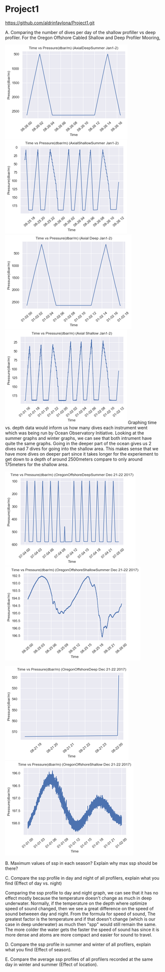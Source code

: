 # Project1
https://github.com/aldrinfaylona/Project1.git


A. Comparing the number of dives per day of the shallow profiller vs deep profiler.
  For the Oregon Offshore Cabled Shallow and Deep Profiler Mooring, 
 
![alt-text-1](https://github.com/aldrinfaylona/Project1/blob/master/Graphs/AxialDeepSummertime.png) ![alt-text-2](https://github.com/aldrinfaylona/Project1/blob/master/Graphs/AxialShallowSummertime.png)
![alt-text-1](https://github.com/aldrinfaylona/Project1/blob/master/Graphs/AxialDeep_Time_vs_Pressure.png) ![alt-text-2](https://github.com/aldrinfaylona/Project1/blob/master/Graphs/AxialShallowstime.png)
 Graphing time vs. depth data would inform us how many dives each instrument went which was being run by Ocean Observatory Initiative. 
Looking at the summer graphs and winter graphs, we can see that both intrument have quite the same graphs. Going in the deeper part of the ocean gives us 2 dives nad 7 dives for going into the shallow area. This makes sense that we have more dives on deeper part since it takes longer for the experiement to get down to a depth of around 2500meters compare to only around 175meters for the shallow area.

![alt-text-1](https://github.com/aldrinfaylona/Project1/blob/master/Graphs/OregonOffshoreDeepSummertime.png) ![alt-text-2](https://github.com/aldrinfaylona/Project1/blob/master/Graphs/OregonOffshoreShallowSummertime.png)

![alt-text-1](https://github.com/aldrinfaylona/Project1/blob/master/Graphs/OregonOffshoreDeeptime.png) ![alt-text-2](https://github.com/aldrinfaylona/Project1/blob/master/Graphs/OregonOffshoreShallowtime.png)

B. Maximum values of ssp in each season? Explain why max ssp should be there?





C. Compare the ssp profile in day and night of all profilers, explain what you find (Effect of day vs. night)


Comparing the ssp profile to day and night graph, we can see that it has no effect mostly because the temperature doesn't change as much in deep underwater. Normally, if the temperature on the depth where optimize speed of sound changed, then we see a great difference on the speed of sound betweeen day and night. From the formula for speed of sound, The greatest factor is the temperature and if that doesn't change (which is our case in deep underwater) as much then "spp" would still remain the same. The more colder the water gets the faster the speed of sound has since it is more dense and atoms are more compact and easier for sound to travel. 


D. Compare the ssp profile in summer and winter of all profilers, explain what you find (Effect of season).



E. Compare the average ssp profiles of all profilers recorded at the same day in winter and summer (Effect of location).
